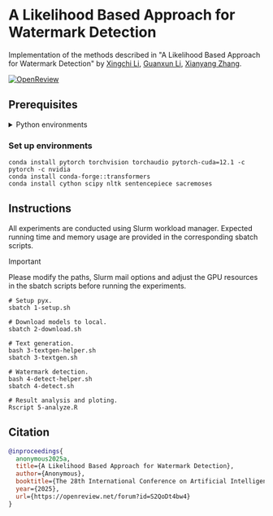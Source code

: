 # A Likelihood Based Approach for Watermark Detection

Implementation of the methods described in "A Likelihood Based Approach for Watermark Detection" by [Xingchi Li](https://xingchi.li), [Guanxun Li](https://guanxun.li), [Xianyang Zhang](https://zhangxiany-tamu.github.io).

[![OpenReview](https://img.shields.io/badge/OpenReview-A%20Likelihood%20Based%20Approach%20for%20Watermark%20Detection-8c1b13.svg)](https://openreview.net/forum?id=S2QoDt4bw4)

## Prerequisites

<details closed>
<summary>Python environments</summary>

-   Cython==3.0.10
-   datasets==2.19.1
-   huggingface_hub==0.23.0
-   nltk==3.8.1
-   numpy==1.26.4
-   sacremoses==0.0.53
-   scipy==1.13.0
-   sentencepiece==0.2.0
-   tokenizers==0.19.1
-   torch==2.3.0.post100
-   torchaudio==2.3.0
-   torchvision==0.18.0
-   tqdm==4.66.4
-   transformers==4.40.2

</details>

### Set up environments

```shell
conda install pytorch torchvision torchaudio pytorch-cuda=12.1 -c pytorch -c nvidia
conda install conda-forge::transformers
conda install cython scipy nltk sentencepiece sacremoses
```

## Instructions

All experiments are conducted using Slurm workload manager. Expected running
time and memory usage are provided in the corresponding sbatch scripts.

> [!IMPORTANT]
> Please modify the paths, Slurm mail options and adjust the GPU resources in
> the sbatch scripts before running the experiments.

```shell
# Setup pyx.
sbatch 1-setup.sh

# Download models to local.
sbatch 2-download.sh

# Text generation.
bash 3-textgen-helper.sh
sbatch 3-textgen.sh

# Watermark detection.
bash 4-detect-helper.sh
sbatch 4-detect.sh

# Result analysis and ploting.
Rscript 5-analyze.R
```

## Citation

```bibtex
@inproceedings{
  anonymous2025a,
  title={A Likelihood Based Approach for Watermark Detection},
  author={Anonymous},
  booktitle={The 28th International Conference on Artificial Intelligence and Statistics},
  year={2025},
  url={https://openreview.net/forum?id=S2QoDt4bw4}
}
```
